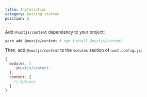 ```yaml
---
title: Installation
category: Getting started
position: 2
---
```


Add `@nuxtjs/content` dependency to your project:

```bash
yarn add @nuxtjs/content # npm install @nuxtjs/content
```

Then, add `@nuxtjs/content` to the `modules` section of `nuxt.config.js`:

```js
{
  modules: [
    '@nuxtjs/content'
  ],
  content: {
    // Options
  }
}
```
